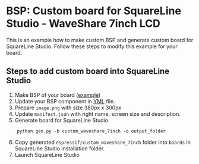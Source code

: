 # BSP: Custom board for SquareLine Studio - WaveShare 7inch LCD 

This is an example how to make custom BSP and generate custom board for SquareLine Studio. Follow these steps to modify this example for your board.

## Steps to add custom board into SquareLine Studio

1. Make BSP of your board ([example](components/ws_7inch))
2. Update your BSP component in [YML](main/idf_component.yml) file.
3. Prepare `image.png` with size 380px x 300px
4. Update `manifest.json` with right name, screen size and description.
5. Generate board for SquareLine Studio
```
    python gen.py -b custom_waveshare_7inch -o output_folder
```
6. Copy generated `espressif/custom_waveshare_7inch` folder into `boards` in SquareLine Studio installation folder.
7. Launch SquareLine Studio
